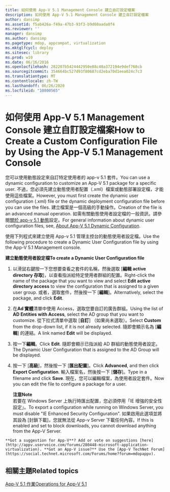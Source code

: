 ```yaml
---
title: 如何使用 App-V 5.1 Management Console 建立自訂設定檔案
description: 如何使用 App-V 5.1 Management Console 建立自訂設定檔案
author: dansimp
ms.assetid: f5ab426a-f49a-47b3-93f3-b9d60aada8f4
ms.reviewer: ''
manager: dansimp
ms.author: dansimp
ms.pagetype: mdop, appcompat, virtualization
ms.mktglfcycl: deploy
ms.sitesec: library
ms.prod: w10
ms.date: 06/16/2016
ms.openlocfilehash: 282207b5424442950e88c40a372194e9def768cb
ms.sourcegitcommit: 354664bc527d93f80687cd2eba70d1eea024c7c3
ms.translationtype: MT
ms.contentlocale: zh-TW
ms.lasthandoff: 06/26/2020
ms.locfileid: "10800565"
---
```

# <span data-ttu-id="a19de-103">如何使用 App-V 5.1 Management Console 建立自訂設定檔案</span><span class="sxs-lookup"><span data-stu-id="a19de-103">How to Create a Custom Configuration File by Using the App-V 5.1 Management Console</span></span>


<span data-ttu-id="a19de-104">您可以使用動態設定來自訂特定使用者的 app-v 5.1 套件。</span><span class="sxs-lookup"><span data-stu-id="a19de-104">You can use a dynamic configuration to customize an App-V 5.1 package for a specific user.</span></span> <span data-ttu-id="a19de-105">不過，您必須先建立動態使用者配置（.xml）檔案或動態部署設定檔，才能使用這些檔案。</span><span class="sxs-lookup"><span data-stu-id="a19de-105">However, you must first create the dynamic user configuration (.xml) file or the dynamic deployment configuration file before you can use the files.</span></span> <span data-ttu-id="a19de-106">建立檔案是一個高級的手動操作。</span><span class="sxs-lookup"><span data-stu-id="a19de-106">Creation of the file is an advanced manual operation.</span></span> <span data-ttu-id="a19de-107">如需有關動態使用者設定檔的一般資訊，請參閱[關於 app-v 5.1 動態](about-app-v-51-dynamic-configuration.md)設定。</span><span class="sxs-lookup"><span data-stu-id="a19de-107">For general information about dynamic user configuration files, see, [About App-V 5.1 Dynamic Configuration](about-app-v-51-dynamic-configuration.md).</span></span>

<span data-ttu-id="a19de-108">使用下列程式來建立使用 App-v 5.1 管理主控台的動態使用者設定檔。</span><span class="sxs-lookup"><span data-stu-id="a19de-108">Use the following procedure to create a Dynamic User Configuration file by using the App-V 5.1 Management console.</span></span>

**<span data-ttu-id="a19de-109">建立動態使用者設定檔</span><span class="sxs-lookup"><span data-stu-id="a19de-109">To create a Dynamic User Configuration file</span></span>**

1.  <span data-ttu-id="a19de-110">以滑鼠右鍵按一下您想要查看之套件的名稱，然後選取 [**編輯 active directory 存取**]，以查看指派給特定使用者群組的配置。</span><span class="sxs-lookup"><span data-stu-id="a19de-110">Right-click the name of the package that you want to view and select **Edit active directory access** to view the configuration that is assigned to a given user group.</span></span> <span data-ttu-id="a19de-111">或者，選取套件，然後按一下 [**編輯**]。</span><span class="sxs-lookup"><span data-stu-id="a19de-111">Alternatively, select the package, and click **Edit**.</span></span>

2.  <span data-ttu-id="a19de-112">在**Ad 實體**清單中使用 Access，選取您要自訂的廣告群組。</span><span class="sxs-lookup"><span data-stu-id="a19de-112">Using the list of **AD Entities with Access**, select the AD group that you want to customize.</span></span> <span data-ttu-id="a19de-113">從下拉式清單中選取 [**自訂**] （如果尚未選取）。</span><span class="sxs-lookup"><span data-stu-id="a19de-113">Select **Custom** from the drop-down list, if it is not already selected.</span></span> <span data-ttu-id="a19de-114">隨即會顯示名為 [**編輯**] 的連結。</span><span class="sxs-lookup"><span data-stu-id="a19de-114">A link named **Edit** will be displayed.</span></span>

3.  <span data-ttu-id="a19de-115">按一下**編輯**。</span><span class="sxs-lookup"><span data-stu-id="a19de-115">Click **Edit**.</span></span> <span data-ttu-id="a19de-116">隨即會顯示已指派給 AD 群組的動態使用者設定。</span><span class="sxs-lookup"><span data-stu-id="a19de-116">The Dynamic User Configuration that is assigned to the AD Group will be displayed.</span></span>

4.  <span data-ttu-id="a19de-117">按一下 [**高級**]，然後按一下 [**匯出配置**]。</span><span class="sxs-lookup"><span data-stu-id="a19de-117">Click **Advanced**, and then click **Export Configuration**.</span></span> <span data-ttu-id="a19de-118">輸入檔案名，然後按一下 [**儲存**]。</span><span class="sxs-lookup"><span data-stu-id="a19de-118">Type in a filename and click **Save**.</span></span> <span data-ttu-id="a19de-119">現在，您可以編輯檔案，為使用者設定套件。</span><span class="sxs-lookup"><span data-stu-id="a19de-119">Now you can edit the file to configure a package for a user.</span></span>

    **<span data-ttu-id="a19de-120">注意</span><span class="sxs-lookup"><span data-stu-id="a19de-120">Note</span></span>**  
    <span data-ttu-id="a19de-121">若要在 Windows Server 上執行時匯出配置，您必須停用「IE 增強的安全性設定」。</span><span class="sxs-lookup"><span data-stu-id="a19de-121">To export a configuration while running on Windows Server, you must disable "IE Enhanced Security Configuration".</span></span> <span data-ttu-id="a19de-122">如果啟用此選項並將其設為 [封鎖下載]，您就無法從 App-v Server 下載任何內容。</span><span class="sxs-lookup"><span data-stu-id="a19de-122">If this is enabled and set to block downloads, you cannot download anything from the App-V Server.</span></span>



~~~
**Got a suggestion for App-V**? Add or vote on suggestions [here](http://appv.uservoice.com/forums/280448-microsoft-application-virtualization). **Got an App-V issue?** Use the [App-V TechNet Forum](https://social.technet.microsoft.com/Forums/home?forum=mdopappv).
~~~

## <span data-ttu-id="a19de-123">相關主題</span><span class="sxs-lookup"><span data-stu-id="a19de-123">Related topics</span></span>


[<span data-ttu-id="a19de-124">App-V 5.1 作業</span><span class="sxs-lookup"><span data-stu-id="a19de-124">Operations for App-V 5.1</span></span>](operations-for-app-v-51.md)









